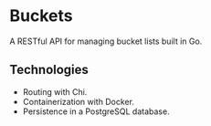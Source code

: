 # Buckets
A RESTful API for managing bucket lists built in Go. 

## Technologies

- Routing with Chi.
- Containerization with Docker. 
- Persistence in a PostgreSQL database.

